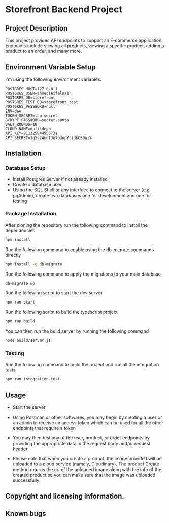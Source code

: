 # Storefront Backend Project

## Project Description

This project provides API endpoints to support an E-commerce application. Endpoints include viewing all products, viewing a specific product, adding a product to an order, and many more.

## Environment Variable Setup

I'm using the following environment variables:
```
POSTGRES_HOST=127.0.0.1
POSTGRES_USER=ahmedseifelnasr
POSTGRES_DB=storefront
POSTGRES_TEST_DB=storefront_test
POSTGRES_PASSWORD=null
ENV=dev
TOKEN_SECRET=top-secret
BCRYPT_PASSWORD=secret-santa
SALT_ROUNDS=10
CLOUD_NAME=dpftkdepn
API_KEY=911325844553731
API_SECRET=1g5sz4uqIJo7odnpYlidkC50niY
```
## Installation

### Database Setup
- Install Postgres Server if not already installed
- Create a database user
- Using the SQL Shell or any interface to connect to the server (e.g pgAdmin), create two databases
one for development and one for testing

### Package Installation
After cloning the repository run the following command to install the dependencies

```bash
npm install
```
Run the following command to enable using the db-migrate commands directly

```bash
npm install -g db-migrate
```
Run the following command to apply the migrations to your main database

```bash
db-migrate up
```
Run the following script to start the dev server

```bash
npm run start
```
Run the following script to build the typescript project

```bash
npm run build
```
You can then run the build server by running the following command

```bash
node build/server.js
```
### Testing

Run the following command to build the project and run all the integration tests

```bash
npm run integration-test
```

## Usage

- Start the server

- Using Postman or other softwares, you may begin by creating a user or an admin to receive an access token which can be used for all the other endpoints that require a token

- You may then test any of the user, product, or order endpoints by providing the appropriate data in the request body and/or request header

- Please note that when you create a product, the image provided will be uploaded to a cloud service (namely, Cloudinary). The product Create method returns the url of the uploaded image along with the  info of the created product so you can make sure that the image was uploaded successfully


## Copyright and licensing information.

## Known bugs

